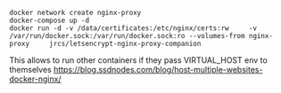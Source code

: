 ```
docker network create nginx-proxy
docker-compose up -d
docker run -d -v /data/certificates:/etc/nginx/certs:rw     -v /var/run/docker.sock:/var/run/docker.sock:ro --volumes-from nginx-proxy     jrcs/letsencrypt-nginx-proxy-companion
```
This allows to run other containers if they pass VIRTUAL_HOST env to themselves
https://blog.ssdnodes.com/blog/host-multiple-websites-docker-nginx/
